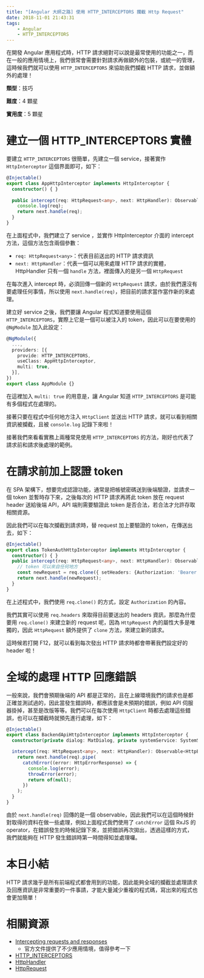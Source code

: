 ```yaml
---
title: "[Angular 大師之路] 使用 HTTP_INTERCEPTORS 攔截 Http Request"
date: 2018-11-01 21:43:31
tags:
	- Angular
	- HTTP_INTERCEPTORS
---
```


在開發 Angular 應用程式時，HTTP 請求絕對可以說是最常使用的功能之一，而在一般的應用情境上，我們很常會需要針對請求再做額外的包裝，或統一的管理，這時候我們就可以使用 `HTTP_INTERCEPTORS` 來協助我們攔截 HTTP 請求，並做額外的處理！

<!-- more -->

**類型**：技巧

**難度**：4 顆星

**實用度**：5 顆星

# 建立一個 HTTP_INTERCEPTORS 實體

要建立 `HTTP_INTERCEPTORS` 很簡單，先建立一個 service，接著實作 `HttpInterceptor` 這個界面即可，如下：

```typescript
@Injectable()
export class AppHttpInterceptor implements HttpInterceptor {
  constructor() { }
  
  public intercept(req: HttpRequest<any>, next: HttpHandler): Observable<HttpEvent<any>> {
    console.log(req);
    return next.handle(req);
  }
}
```

在上面程式中，我們建立了 service ，並實作 HttpInterceptor 介面的 intercept 方法，這個方法包含兩個參數：

- `req: HttpRequest<any>`：代表目前送出的 HTTP 請求資訊
- `next: HttpHandler`：代表一個可以用來處理 HTTP 請求的實體，HttpHandler 只有一個 `handle` 方法，裡面傳入的是另一個 `HttpRequest`

在每次進入 intercept 時，必須回傳一個新的 `HttpRequest` 請求，由於我們還沒有要處理任何事情，所以使用 `next.handle(req)`，把目前的請求當作當作新的來處理。

建立好 service 之後，我們要讓 Angular 程式知道要使用這個 `HTTP_INTERCEPTORS`，實際上它是一個可以被注入的 token，因此可以在要使用的 `@NgModule` 加入此設定：

```typescript
@NgModule({
  ...,
  providers: [{
    provide: HTTP_INTERCEPTORS,
    useClass: AppHttpInterceptor,
    multi: true,
  }],
})
export class AppModule {}
```

在這裡加入 `multi: true` 的用意是，讓 Angular 知道 `HTTP_INTERCEPTORS` 是可能有多個程式在處理的。

接著只要在程式中任何地方注入 `HttpClient` 並送出 HTTP 請求，就可以看到相關資訊被攔截，且被 `console.log` 記錄下來啦！

接著我們來看看實務上兩種常見使用 `HTTP_INTERCEPTORS` 的方法，剛好也代表了請求前和請求後處理的範例。

# 在請求前加上認證 token

在 SPA 架構下，想要完成認證功能，通常是把帳號密碼送到後端驗證，並請求一個 token 並暫時存下來，之後每次的 HTTP 請求再將此 token 放在 request header 送給後端 API，API 端則需要驗證此 token 是否合法，若合法才允許存取相關資源。

因此我們可以在每次攔截到請求時，替 request 加上要驗證的 token，在傳送出去，如下：

```typescript
@Injectable()
export class TokenAuthHttpInterceptor implements HttpInterceptor {
  constructor() { }
  public intercept(req: HttpRequest<any>, next: HttpHandler): Observable<HttpEvent<any>> {
    // token 可以來自任何地方
    const newRequest = req.clone({ setHeaders: {Authorization: 'Bearer 123456'}});
    return next.handle(newRequest);
  }
}
```

在上述程式中，我們使用 `req.clone()` 的方式，設定 `Authorization` 的內容。

我們其實可以使用 `req.headers` 來取得目前要送出的 headers 資訊，那麼為什麼要用 `req.clone()` 來建立新的 request 呢，因為 `HttpRequest` 內的屬性大多是唯獨的，因此 `HttpRequest` 額外提供了 `clone` 方法，來建立新的請求。

這時候若打開 F12，就可以看到每次發出 HTTP 請求時都會帶著我們設定好的 header 啦！

# 全域的處理 HTTP 回應錯誤

一般來說，我們會預期後端的 API 都是正常的，且在上線環境我們的請求也是都正確並測試過的，因此當發生錯誤時，都應該會是未預期的錯誤，例如 API 伺服器掛掉，甚至是改版等等。我們可以在每次使用 `HttpClient` 時都去處理這些錯誤，也可以在攔截時就預先進行處理，如下：

```typescript
@Injectable()
export class BackendApiHttpInterceptor implements HttpInterceptor {
  constructor(private dialog: MatDialog, private systemService: SystemService) {}

  intercept(req: HttpRequest<any>, next: HttpHandler): Observable<HttpEvent<any>> {
    return next.handle(req).pipe(
      catchError((error: HttpErrorResponse) => {
        console.log(error);
        throwError(error);
        return of(null);
      })
    );
  }
}
```

由於 `next.handle(req)` 回傳的是一個 observable，因此我們可以在這個時候針對取得的資料在做一些處理，例如上面程式我們使用了 `catchError` 這個 RxJS 的 operator，在錯誤發生的時候記錄下來，並把錯誤再次拋出，透過這樣的方式，我們就能夠在 HTTP 發生錯誤時第一時間得知並處理囉。

# 本日小結

HTTP 請求幾乎是所有前端程式都會用到的功能，因此能夠全域的攔截並處理請求及回應資訊是非常重要的一件事請，才能大量減少重複的程式碼，寫出來的程式也會更加簡單！

# 相關資源

- [Intercepting requests and responses](https://angular.io/guide/http#intercepting-requests-and-responses)
  - 官方文件提供了不少應用情境，值得參考一下
- [HTTP_INTERCEPTORS](https://angular.io/api/common/http/HTTP_INTERCEPTORS)
- [HttpHandler](https://angular.io/api/common/http/HttpHandler)
- [HttpRequest](https://angular.io/api/common/http/HttpRequest)